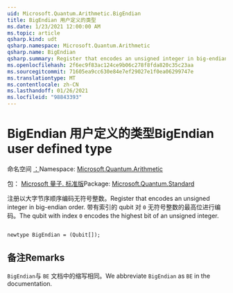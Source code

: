 ```yaml
---
uid: Microsoft.Quantum.Arithmetic.BigEndian
title: BigEndian 用户定义的类型
ms.date: 1/23/2021 12:00:00 AM
ms.topic: article
qsharp.kind: udt
qsharp.namespace: Microsoft.Quantum.Arithmetic
qsharp.name: BigEndian
qsharp.summary: Register that encodes an unsigned integer in big-endian order. The qubit with index `0` encodes the highest bit of an unsigned integer.
ms.openlocfilehash: 2f6ec9f83ac124ce9b06c278f8fda820c35c23aa
ms.sourcegitcommit: 71605ea9cc630e84e7ef29027e1f0ea06299747e
ms.translationtype: MT
ms.contentlocale: zh-CN
ms.lasthandoff: 01/26/2021
ms.locfileid: "98843393"
---
```

# <a name="bigendian-user-defined-type"></a><span data-ttu-id="ef53f-102">BigEndian 用户定义的类型</span><span class="sxs-lookup"><span data-stu-id="ef53f-102">BigEndian user defined type</span></span>

<span data-ttu-id="ef53f-103">命名空间 [：](xref:Microsoft.Quantum.Arithmetic)</span><span class="sxs-lookup"><span data-stu-id="ef53f-103">Namespace: [Microsoft.Quantum.Arithmetic](xref:Microsoft.Quantum.Arithmetic)</span></span>

<span data-ttu-id="ef53f-104">包： [Microsoft 量子. 标准版](https://nuget.org/packages/Microsoft.Quantum.Standard)</span><span class="sxs-lookup"><span data-stu-id="ef53f-104">Package: [Microsoft.Quantum.Standard](https://nuget.org/packages/Microsoft.Quantum.Standard)</span></span>


<span data-ttu-id="ef53f-105">注册以大字节序顺序编码无符号整数。</span><span class="sxs-lookup"><span data-stu-id="ef53f-105">Register that encodes an unsigned integer in big-endian order.</span></span> <span data-ttu-id="ef53f-106">带有索引的 qubit 对 `0` 无符号整数的最高位进行编码。</span><span class="sxs-lookup"><span data-stu-id="ef53f-106">The qubit with index `0` encodes the highest bit of an unsigned integer.</span></span>

```qsharp

newtype BigEndian = (Qubit[]);
```



## <a name="remarks"></a><span data-ttu-id="ef53f-107">备注</span><span class="sxs-lookup"><span data-stu-id="ef53f-107">Remarks</span></span>

<span data-ttu-id="ef53f-108">`BigEndian`与 `BE` 文档中的缩写相同。</span><span class="sxs-lookup"><span data-stu-id="ef53f-108">We abbreviate `BigEndian` as `BE` in the documentation.</span></span>